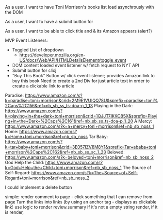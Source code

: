As a user, I want to have Toni Morrison's books list load asynchrously with the DOM

As a user, I want to have a submit button for 

As a user, I want to be able to click title and & its Amazon appears (alert?)


MVP Event Listeners:
- Toggled List of dropdown
    - https://developer.mozilla.org/en-US/docs/Web/API/HTMLDetailsElement/toggle_event
- DOM content loaded event listener w/ fetch request to NYT API
- Submit button for clicj
- "Buy This Book" Button w/ click event listener; provides Amazon link to buy this book 
    Need to create a 2nd Div for just article text in order to create a clickable link to article

Paradise: https://www.amazon.com/s?k=paradise+toni+morrison&crid=2M9E1VUIQQ78U&sprefix=paradise+toni%2Caps%2C156&ref=nb_sb_ss_ts-doa-p_1_13
Playing in the Dark: https://www.amazon.com/s?k=playing+in+the+dark+toni+morrison&crid=1QJJT7IKKO85X&sprefix=Playing+in+the+Dark+%2Caps%2C161&ref=nb_sb_ss_ts-doa-p_1_20
A Mercy: https://www.amazon.com/s?k=a+mercy+toni+morrison&ref=nb_sb_noss_1
Home: https://www.amazon.com/s?k=Home+toni+morrison&ref=nb_sb_noss
Tar Baby: https://www.amazon.com/s?k=tar+baby+toni+morrison&crid=3E057IZV8M8Y1&sprefix=Tar+ababa+toni+morrison%2Caps%2C162&ref=nb_sb_ss_sc_1_23
Beloved: https://www.amazon.com/s?k=beloved+toni+morrison&ref=nb_sb_noss_2
God Help the Child: https://www.amazon.com/s?k=God+Help+the+Child+toni+morrison&ref=nb_sb_noss_1
The Source of Self-Regard: https://www.amazon.com/s?k=The+Source+of+Self-Regard+toni+morrison&ref=nb_sb_noss_2

I could implement a delete button

simple: render comment to page - click something that I can remove from page
Turn the links into links (by using an anchor tag - displays as clickable link)
use logic to render review.summary if it's not a empty string render, if it is render,